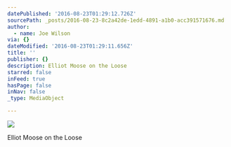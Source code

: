 ```yaml
---
datePublished: '2016-08-23T01:29:12.726Z'
sourcePath: _posts/2016-08-23-8c2a42de-1edd-4891-a1b0-acc391571676.md
author:
  - name: Joe Wilson
via: {}
dateModified: '2016-08-23T01:29:11.656Z'
title: ''
publisher: {}
description: Elliot Moose on the Loose
starred: false
inFeed: true
hasPage: false
inNav: false
_type: MediaObject

---
```

![](https://the-grid-user-content.s3-us-west-2.amazonaws.com/22cee1c7-eb94-40dd-bfb2-aad8008f6c5b.jpg)

Elliot Moose on the Loose